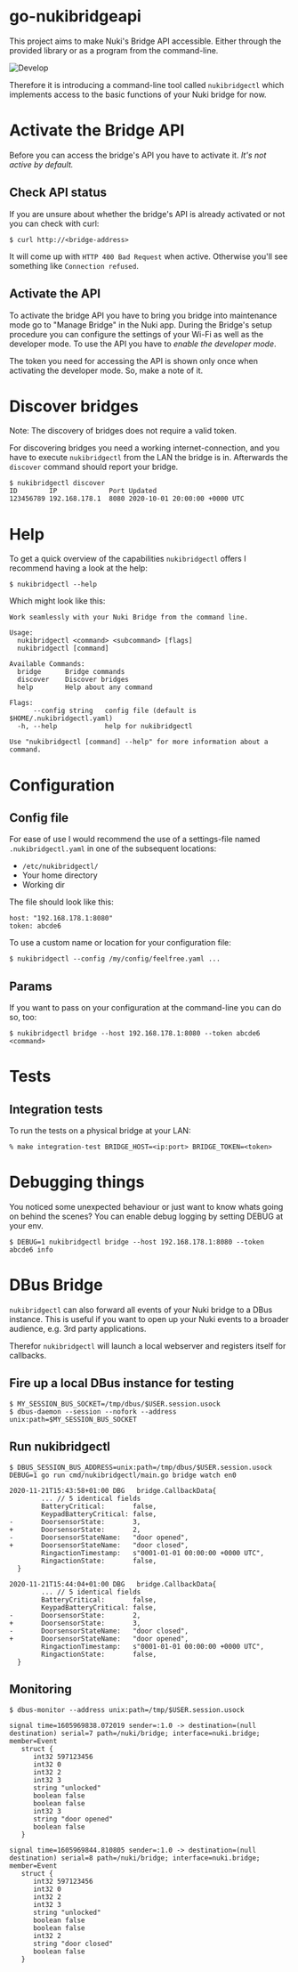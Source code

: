 # go-nukibridgeapi

This project aims to make Nuki's Bridge API accessible. Either through the 
provided library or as a program from the command-line.

![Develop](https://github.com/christianschmizz/go-nukibridgeapi/workflows/Build/badge.svg?branch=develop)

Therefore it is introducing a command-line tool called `nukibridgectl` which 
implements access to the basic functions of your Nuki bridge for now.

# Activate the Bridge API

Before you can access the bridge's API you have to activate it. *It's not active
by default.*

## Check API status

If you are unsure about whether the bridge's API is already activated or not 
you can check with curl:

    $ curl http://<bridge-address>
    
It will come up with `HTTP 400 Bad Request` when active. Otherwise you'll see 
something like `Connection refused`. 

## Activate the API

To activate the bridge API you have to bring you bridge into maintenance mode 
go to "Manage Bridge" in the Nuki app. During the Bridge's setup procedure you 
can configure the settings of your Wi-Fi as well as the developer mode. To use 
the API you have to *enable the developer mode*.

The token you need for accessing the API is shown only once when activating 
the developer mode. So, make a note of it.

# Discover bridges

Note: The discovery of bridges does not require a valid token.

For discovering bridges you need a working internet-connection, and you have to 
execute `nukibridgectl` from the LAN the bridge is in. Afterwards the `discover`
command should report your bridge.

    $ nukibridgectl discover
    ID        IP             Port Updated
    123456789 192.168.178.1  8080 2020-10-01 20:00:00 +0000 UTC

# Help

To get a quick overview of the capabilities `nukibridgectl` offers I recommend
having a look at the help:

    $ nukibridgectl --help

Which might look like this:

    Work seamlessly with your Nuki Bridge from the command line.
    
    Usage:
      nukibridgectl <command> <subcommand> [flags]
      nukibridgectl [command]
    
    Available Commands:
      bridge      Bridge commands
      discover    Discover bridges
      help        Help about any command
    
    Flags:
          --config string   config file (default is $HOME/.nukibridgectl.yaml)
      -h, --help            help for nukibridgectl
    
    Use "nukibridgectl [command] --help" for more information about a command.

# Configuration

## Config file

For ease of use I would recommend the use of a settings-file named 
`.nukibridgectl.yaml` in one of the subsequent locations:

- `/etc/nukibridgectl/`
- Your home directory
- Working dir

The file should look like this:

    host: "192.168.178.1:8080"
    token: abcde6

To use a custom name or location for your configuration file:

    $ nukibridgectl --config /my/config/feelfree.yaml ...

## Params

If you want to pass on your configuration at the command-line you can do so, too:

    $ nukibridgectl bridge --host 192.168.178.1:8080 --token abcde6 <command>

# Tests

## Integration tests

To run the tests on a physical bridge at your LAN:

    % make integration-test BRIDGE_HOST=<ip:port> BRIDGE_TOKEN=<token>

# Debugging things

You noticed some unexpected behaviour or just want to know whats going on
behind the scenes? You can enable debug logging by setting DEBUG at your env.

    $ DEBUG=1 nukibridgectl bridge --host 192.168.178.1:8080 --token abcde6 info

# DBus Bridge

`nukibridgectl` can also forward all events of your Nuki bridge to a DBus 
instance. This is useful if you want to open up your Nuki events to a broader 
audience, e.g. 3rd party applications.

Therefor `nukibridgectl` will launch a local webserver and registers itself for
callbacks.

## Fire up a local DBus instance for testing

    $ MY_SESSION_BUS_SOCKET=/tmp/dbus/$USER.session.usock
    $ dbus-daemon --session --nofork --address unix:path=$MY_SESSION_BUS_SOCKET

## Run nukibridgectl

    $ DBUS_SESSION_BUS_ADDRESS=unix:path=/tmp/dbus/$USER.session.usock DEBUG=1 go run cmd/nukibridgectl/main.go bridge watch en0

    2020-11-21T15:43:58+01:00 DBG   bridge.CallbackData{
            ... // 5 identical fields
            BatteryCritical:       false,
            KeypadBatteryCritical: false,
    -       DoorsensorState:       3,
    +       DoorsensorState:       2,
    -       DoorsensorStateName:   "door opened",
    +       DoorsensorStateName:   "door closed",
            RingactionTimestamp:   s"0001-01-01 00:00:00 +0000 UTC",
            RingactionState:       false,
      }
    
    2020-11-21T15:44:04+01:00 DBG   bridge.CallbackData{
            ... // 5 identical fields
            BatteryCritical:       false,
            KeypadBatteryCritical: false,
    -       DoorsensorState:       2,
    +       DoorsensorState:       3,
    -       DoorsensorStateName:   "door closed",
    +       DoorsensorStateName:   "door opened",
            RingactionTimestamp:   s"0001-01-01 00:00:00 +0000 UTC",
            RingactionState:       false,
      }

## Monitoring

    $ dbus-monitor --address unix:path=/tmp/$USER.session.usock
    
    signal time=1605969838.072019 sender=:1.0 -> destination=(null destination) serial=7 path=/nuki/bridge; interface=nuki.bridge; member=Event
       struct {
          int32 597123456
          int32 0
          int32 2
          int32 3
          string "unlocked"
          boolean false
          boolean false
          int32 3
          string "door opened"
          boolean false
       }
    
    signal time=1605969844.810805 sender=:1.0 -> destination=(null destination) serial=8 path=/nuki/bridge; interface=nuki.bridge; member=Event
       struct {
          int32 597123456
          int32 0
          int32 2
          int32 3
          string "unlocked"
          boolean false
          boolean false
          int32 2
          string "door closed"
          boolean false
       }
    
    
    
